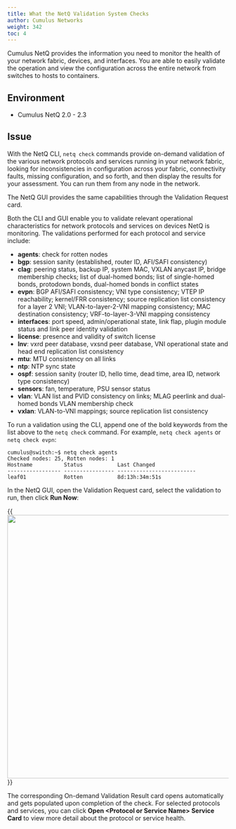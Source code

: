 ```yaml
---
title: What the NetQ Validation System Checks
author: Cumulus Networks
weight: 342
toc: 4
---
```


Cumulus NetQ provides the information you need to monitor the health of your network fabric, devices, and interfaces. You are able to easily validate the operation and view the configuration across the entire network from switches to hosts to containers.

## Environment

- Cumulus NetQ 2.0 - 2.3

## Issue

With the NetQ CLI, `netq check` commands provide on-demand validation of the various network protocols and services running in your network fabric, looking for inconsistencies in configuration across your fabric, connectivity faults, missing configuration, and so forth, and then display the results for your assessment. You can run them from any node in the network.

The NetQ GUI provides the same capabilities through the Validation Request card.

Both the CLI and GUI enable you to validate relevant operational characteristics for network protocols and services on devices NetQ is monitoring. The validations performed for each protocol and service include:

- **agents**: check for rotten nodes
- **bgp**: session sanity (established, router ID, AFI/SAFI consistency)
- **clag**: peering status, backup IP, system MAC, VXLAN anycast IP, bridge membership checks; list of dual-homed bonds; list of single-homed bonds, protodown bonds, dual-homed bonds in conflict states
- **evpn**: BGP AFI/SAFI consistency; VNI type consistency; VTEP IP reachability; kernel/FRR consistency; source replication list consistency for a layer 2 VNI; VLAN-to-layer-2-VNI mapping consistency; MAC destination consistency; VRF-to-layer-3-VNI mapping consistency
- **interfaces**: port speed, admin/operational state, link flap, plugin module status and link peer identity validation
- **license**: presence and validity of switch license
- **lnv**: vxrd peer database, vxsnd peer database, VNI operational state and head end replication list consistency
- **mtu**: MTU consistency on all links
- **ntp**: NTP sync state
- **ospf**: session sanity (router ID, hello time, dead time, area ID, network type consistency)
- **sensors**: fan, temperature, PSU sensor status
- **vlan**: VLAN list and PVID consistency on links; MLAG peerlink and dual-homed bonds VLAN membership check
- **vxlan**: VLAN-to-VNI mappings; source replication list consistency

To run a validation using the CLI, append one of the bold keywords from the list above to the `netq check` command. For example, `netq check agents` or `netq check evpn`:

```
cumulus@switch:~$ netq check agents
Checked nodes: 25, Rotten nodes: 1
Hostname          Status           Last Changed
----------------- ---------------- -------------------------
leaf01            Rotten           8d:13h:34m:51s
```

In the NetQ GUI, open the Validation Request card, select the validation to run, then click **Run Now**:

{{<img src="/images/knowledge-base/netq_validation_request_card.png" width="600">}}

The corresponding On-demand Validation Result card opens automatically and gets populated upon completion of the check. For selected protocols and services, you can click **Open \<Protocol or Service Name\> Service Card** to view more detail about the protocol or service health.
